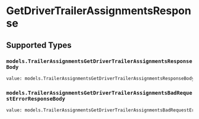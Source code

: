 # GetDriverTrailerAssignmentsResponse


## Supported Types

### `models.TrailerAssignmentsGetDriverTrailerAssignmentsResponseBody`

```python
value: models.TrailerAssignmentsGetDriverTrailerAssignmentsResponseBody = /* values here */
```

### `models.TrailerAssignmentsGetDriverTrailerAssignmentsBadRequestErrorResponseBody`

```python
value: models.TrailerAssignmentsGetDriverTrailerAssignmentsBadRequestErrorResponseBody = /* values here */
```

